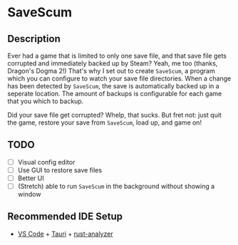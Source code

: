 # SaveScum

## Description
Ever had a game that is limited to only one save file, and that save file gets corrupted and immediately backed up by Steam? Yeah, me too (thanks, Dragon's Dogma 2!)
That's why I set out to create `SaveScum`, a program which you can configure to watch your save file directories. When a change has been detected by `SaveScum`, the save is automatically backed up in a seperate location. The amount of backups is configurable for each game that you which to backup. 

Did your save file get corrupted? Whelp, that sucks. But fret not: just quit the game, restore your save from `SaveScum`, load up, and game on!

## TODO
- [ ] Visual config editor
- [ ] Use GUI to restore save files
- [ ] Better UI
- [ ] (Stretch) able to run `SaveScum` in the background without showing a window

## Recommended IDE Setup

- [VS Code](https://code.visualstudio.com/) + [Tauri](https://marketplace.visualstudio.com/items?itemName=tauri-apps.tauri-vscode) + [rust-analyzer](https://marketplace.visualstudio.com/items?itemName=rust-lang.rust-analyzer)
